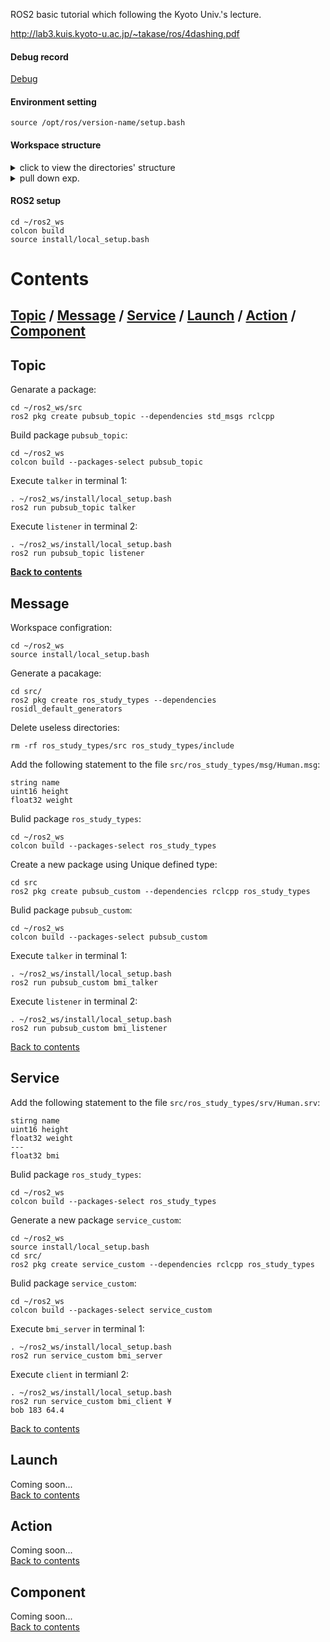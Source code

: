 ROS2 basic tutorial which following the Kyoto Univ.'s lecture.

http://lab3.kuis.kyoto-u.ac.jp/~takase/ros/4dashing.pdf

#### Debug record
[Debug](debug.md)

#### Environment setting

```
source /opt/ros/version-name/setup.bash
```
#### Workspace structure

<details>
<summary>click to view the directories' structure</summary>

````
ros2_ws/
    build/
       ...
    log/
       ...
    install/
       ...
    src/
        README.md
        build/
        install/
        log/
        package_1/
        package_2/
           ...
````
</details>

<details>
<summary>pull down exp.</summary>
<pre><code>System.out.println("Hello to see U!");
</code></pre>
</details>

#### ROS2 setup
```
cd ~/ros2_ws
colcon build
source install/local_setup.bash
```

# Contents
[Topic](#topic)  / [Message](#message) / [Service](#service) / [Launch](#launch) / [Action](#action) / [Component](#component)
---

<span id='topic'/>  

## Topic  
Genarate a package:
```
cd ~/ros2_ws/src
ros2 pkg create pubsub_topic --dependencies std_msgs rclcpp
```
Build package `pubsub_topic`:
```
cd ~/ros2_ws
colcon build --packages-select pubsub_topic
```
Execute `talker` in terminal 1:
```
. ~/ros2_ws/install/local_setup.bash
ros2 run pubsub_topic talker
```
Execute `listener` in terminal 2:
```
. ~/ros2_ws/install/local_setup.bash
ros2 run pubsub_topic listener
```
**[Back to contents](#contents)**

## Message
Workspace configration:
```
cd ~/ros2_ws
source install/local_setup.bash
```
Generate a pacakage:
```
cd src/
ros2 pkg create ros_study_types --dependencies rosidl_default_generators
```
Delete useless directories:
```
rm -rf ros_study_types/src ros_study_types/include
```
Add the following statement to the file `src/ros_study_types/msg/Human.msg`:
```
string name
uint16 height
float32 weight
```
Bulid package `ros_study_types`:
```
cd ~/ros2_ws
colcon build --packages-select ros_study_types
```
Create a new package using Unique defined type:
```
cd src
ros2 pkg create pubsub_custom --dependencies rclcpp ros_study_types
```
Bulid package `pubsub_custom`:
```
cd ~/ros2_ws
colcon build --packages-select pubsub_custom
```
Execute `talker` in terminal 1:
```
. ~/ros2_ws/install/local_setup.bash
ros2 run pubsub_custom bmi_talker
```
Execute `listener` in terminal 2:
```
. ~/ros2_ws/install/local_setup.bash
ros2 run pubsub_custom bmi_listener
```
[Back to contents](#contents)

## Service
Add the following statement to the file `src/ros_study_types/srv/Human.srv`:
```
stirng name
uint16 height
float32 weight
---
float32 bmi
```
Bulid package `ros_study_types`:
```
cd ~/ros2_ws
colcon build --packages-select ros_study_types
```
Generate a new package `service_custom`:
```
cd ~/ros2_ws
source install/local_setup.bash
cd src/
ros2 pkg create service_custom --dependencies rclcpp ros_study_types
```
Bulid package `service_custom`:
```
cd ~/ros2_ws
colcon build --packages-select service_custom
```
Execute `bmi_server` in terminal 1:
```
. ~/ros2_ws/install/local_setup.bash
ros2 run service_custom bmi_server
```
Execute `client` in termianl 2:
```
. ~/ros2_ws/install/local_setup.bash
ros2 run service_custom bmi_client ¥
bob 183 64.4
```

[Back to contents](#contents)

## Launch
Coming soon...  
[Back to contents](#contents)

## Action
Coming soon...  
[Back to contents](#contents)

## Component
Coming soon...  
[Back to contents](#contents)
